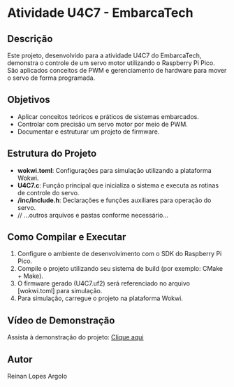# Atividade U4C7 - EmbarcaTech

## Descrição
Este projeto, desenvolvido para a atividade U4C7 do EmbarcaTech, demonstra o controle de um servo motor utilizando o Raspberry Pi Pico. São aplicados conceitos de PWM e gerenciamento de hardware para mover o servo de forma programada.

## Objetivos
- Aplicar conceitos teóricos e práticos de sistemas embarcados.
- Controlar com precisão um servo motor por meio de PWM.
- Documentar e estruturar um projeto de firmware.

## Estrutura do Projeto
- **wokwi.toml**: Configurações para simulação utilizando a plataforma Wokwi.
- **U4C7.c**: Função principal que inicializa o sistema e executa as rotinas de controle do servo.
- **/inc/include.h**: Declarações e funções auxiliares para operação do servo.
- // ...outros arquivos e pastas conforme necessário...

## Como Compilar e Executar
1. Configure o ambiente de desenvolvimento com o SDK do Raspberry Pi Pico.
2. Compile o projeto utilizando seu sistema de build (por exemplo: CMake + Make).
3. O firmware gerado (U4C7.uf2) será referenciado no arquivo [wokwi.toml] para simulação.
4. Para simulação, carregue o projeto na plataforma Wokwi.

## Vídeo de Demonstração
Assista à demonstração do projeto: [Clique aqui](https://youtu.be/Xl0z3el6P3I)

## Autor
Reinan Lopes Argolo

